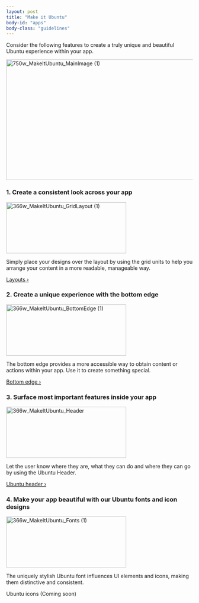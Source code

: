 ```yaml
---
layout: post
title: "Make it Ubuntu"
body-id: "apps"
body-class: "guidelines"
---
```


<div class="row">
  <div class="col-8">
    <p>Consider the following features to create a truly unique and beautiful Ubuntu experience within your app.</p>
    <img src="{{ site.assets_path }}28c489b6-750w_MakeItUbuntu_MainImage-1.png" alt="750w_MakeItUbuntu_MainImage (1)" width="750" height="325" />
  </div>
</div>

<div class="row">
  <div class="col-10 u-equal-height">
    <div class="col-5">
      <h3>1. Create a consistent look across your app</h3>
      <span class="image-container"><img src="{{ site.assets_path }}59bff016-366w_MakeItUbuntu_GridLayout-1.png" alt="366w_MakeItUbuntu_GridLayout (1)" width="324" height="138" /></span>
      <p>Simply place your designs over the layout by using the grid units to help you arrange your content in a more readable, manageable way.</p>
      <p><a href="/apps/patterns/layouts">Layouts&nbsp;&rsaquo;</a></p>
    </div>
    <div class="col-5">
      <h3>2. Create a unique experience with the bottom edge</h3>
      <span class="image-container"><img src="{{ site.assets_path }}6812ab69-366w_MakeItUbuntu_BottomEdge-1.png" alt="366w_MakeItUbuntu_BottomEdge (1)" width="324" height="138" /></span>
      <p>The bottom edge provides a more accessible way to obtain content or actions within your app. Use it to create something special.</p>
      <p><a href="/apps/building-blocks/bottom-edge">Bottom edge&nbsp;&rsaquo;</a></p>
    </div>
  </div>
</div>

<div class="row">
  <div class="col-10 u-equal-height">
    <div class="col-5">
      <h3>3. Surface most important features inside your app</h3>
      <span class="image-container"><img src="{{ site.assets_path }}62b6f9e0-366w_MakeItUbuntu_Header.png" alt="366w_MakeItUbuntu_Header" width="324" height="138" /></span>
      <p>Let the user know where they are, what they can do and where they can go by using the Ubuntu Header.</p>
      <p><a href="/apps/building-blocks/header">Ubuntu header&nbsp;&rsaquo;</a></p>
    </div>
    <div class="col-5">
      <h3>4. Make your app beautiful with our Ubuntu fonts and icon designs</h3>
      <span class="image-container"><img src="{{ site.assets_path }}caa4932f-366w_MakeItUbuntu_Fonts-1.png" alt="366w_MakeItUbuntu_Fonts (1)" width="324" height="138" /></span>
      <p>The uniquely stylish Ubuntu font influences UI elements and icons, making them distinctive and consistent.</p>
      <p>Ubuntu icons (Coming soon)</p>
    </div>
  </div>
</div>
